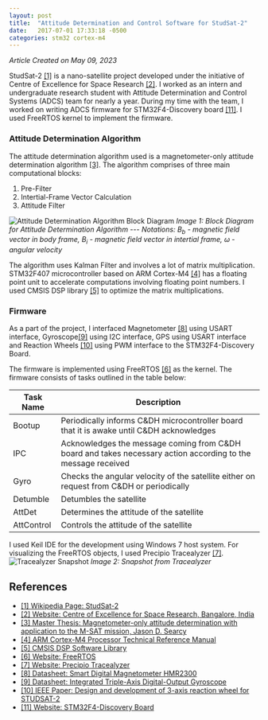 ```yaml
---
layout: post
title:  "Attitude Determination and Control Software for StudSat-2"
date:   2017-07-01 17:33:18 -0500
categories: stm32 cortex-m4
---
```

*Article Created on May 09, 2023*

StudSat-2 [[1]][ref_1] is a nano-satellite project developed under the initiative of Centre of Excellence for Space Research [[2]][ref_2]. I worked as an intern and undergraduate research student with Attitude Determination and Control Systems (ADCS) team for nearly a year. During my time with the team, I worked on writing ADCS firmware for STM32F4-Discovery board [[11]][ref_11]. I used FreeRTOS kernel to implement the firmware.

### Attitude Determination Algorithm

The attitude determination algorithm used is a magnetometer-only attitude determination algorithm [[3]][ref_3]. The algorithm comprises of three main computational blocks:

1. Pre-Filter
2. Intertial-Frame Vector Calculation
3. Attitude Filter

![Attitude Determination Algorithm Block Diagram]({{site.url}}/notes/docs/assets/images/Picture1.jpg)
*Image 1: Block Diagram for Attitude Determination Algorithm --- Notations: B<sub>b</sub> - magnetic field vector in body frame, B<sub>i</sub> - magnetic field vector in intertial frame, &omega; - angular velocity*

The algorithm uses Kalman Filter and involves a lot of matrix multiplication. STM32F407 microcontroller based on ARM Cortex-M4 [[4]][ref_4] has a floating point unit to accelerate computations involving floating point numbers. I used CMSIS DSP library [[5]][ref_5] to optimize the matrix multiplications.

### Firmware
As a part of the project, I interfaced Magnetometer [[8]][ref_8] using USART interface, Gyroscope[[9]][ref_9] using I2C interface, GPS using USART interface and Reaction Wheels [[10]][ref_10] using PWM interface to the STM32F4-Discovery Board.

The firmware is implemented using FreeRTOS [[6]][ref_6] as the kernel. The firmware consists of tasks outlined in the table below:

| Task Name  | Description |
| ------------------- | ------------- |
| Bootup  | Periodically informs C&DH microcontroller board that it is awake until C&DH acknowledges  |
| IPC  | Acknowledges the message coming from C&DH board and takes necessary action according to the message received  |
|Gyro | Checks the angular velocity of the satellite either on request from C&DH or periodically |
| Detumble | Detumbles the satellite |
| AttDet | Determines the attitude of the satellite |
| AttControl | Controls the attitude of the satellite  |

I used Keil IDE for the development using Windows 7 host system. For visualizing the FreeRTOS objects, I used Precipio Tracealyzer [[7]][ref_7].
![Tracealyzer Snapshot]({{site.url}}/notes/docs/assets/images/Picture2.png)
*Image 2: Snapshot from Tracealyzer*

## References
* [[1] Wikipedia Page: StudSat-2][ref_1]
* [[2] Website: Centre of Excellence for Space Research, Bangalore, India][ref_2]
* [[3] Master Thesis: Magnetometer-only attitude determination with application to the M-SAT mission, Jason D. Searcy][ref_3]
* [[4] ARM Cortex-M4 Processor Technical Reference Manual][ref_4]
* [[5] CMSIS DSP Software Library][ref_5]
* [[6] Website: FreeRTOS][ref_6]
* [[7] Website: Precipio Tracealyzer][ref_7]
* [[8] Datasheet: Smart Digital Magnetometer HMR2300][ref_8]
* [[9] Datasheet: Integrated Triple-Axis Digital-Output Gyroscope][ref_9]
* [[10] IEEE Paper: Design and development of 3-axis reaction wheel for STUDSAT-2][ref_10]
* [[11] Website: STM32F4-Discovery Board][ref_11]

[ref_1]: https://en.wikipedia.org/wiki/StudSat-2
[ref_2]: https://www.nmit.ac.in/center-for-space-research.php
[ref_3]: https://scholarsmine.mst.edu/masters_theses/6892/
[ref_4]: https://developer.arm.com/documentation/100166/0001?lang=en
[ref_5]: https://www.keil.com/pack/doc/CMSIS/DSP/html/index.html
[ref_6]: https://www.freertos.org/
[ref_7]: https://percepio.com/tracealyzer/
[ref_8]: https://aerospace.honeywell.com/content/dam/aerobt/en/documents/learn/products/sensors/datasheet/SmartDigitalMagnetometerHMR2300_ds.pdf
[ref_9]: https://invensense.tdk.com/products/motion-tracking/3-axis/itg-3200/
[ref_10]: https://ieeexplore.ieee.org/document/7119181
[ref_11]: https://www.st.com/en/evaluation-tools/stm32f4discovery.html